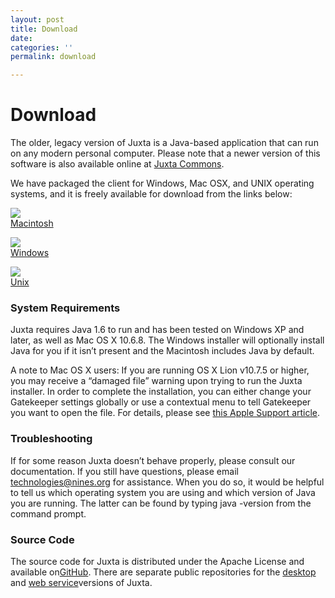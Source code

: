 ```yaml
---
layout: post
title: Download
date: 
categories: ''
permalink: download

---
```

# Download

The older, legacy version of Juxta is a Java-based application that can run on any modern personal computer. Please note that a newer version of this software is also available online at [Juxta Commons](http://www.juxtacommons.org/).

We have packaged the client for Windows, Mac OSX, and UNIX operating systems, and it is freely available for download from the links below:

[![](http://juxta.cristyanc.com/wp-content/uploads/2012/03/icon_mac.gif)  
Macintosh](http://www.juxtasoftware.org/wp-content/software/Juxta_macos_1_7_0.dmg)

[![](http://juxta.cristyanc.com/wp-content/uploads/2012/03/icon_pc.gif)  
Windows](http://juxta.cristyanc.com/wp-content/software/Juxta_windows_1_7_0.exe)

[![](http://juxta.cristyanc.com/wp-content/uploads/2012/03/icon_generic.gif)  
Unix](http://www.juxtasoftware.org/wp-content/software/Juxta_unix_1_7_0.sh)

### System Requirements

Juxta requires Java 1.6 to run and has been tested on Windows XP and later, as well as Mac OS X 10.6.8. The Windows installer will optionally install Java for you if it isn’t present and the Macintosh includes Java by default.

A note to Mac OS X users: If you are running OS X Lion v10.7.5 or higher, you may receive a “damaged file” warning upon trying to run the Juxta installer. In order to complete the installation, you can either change your Gatekeeper settings globally or use a contextual menu to tell Gatekeeper you want to open the file. For details, please see [this Apple Support article](http://support.apple.com/kb/HT5290).

### Troubleshooting

If for some reason Juxta doesn’t behave properly, please consult our documentation. If you still have questions, please email [technologies@nines.org](mailto:technologies@nines.org) for assistance. When you do so, it would be helpful to tell us which operating system you are using and which version of Java you are running. The latter can be found by typing java -version from the command prompt.

### Source Code

The source code for Juxta is distributed under the Apache License and available on[GitHub](https://github.com/). There are separate public repositories for the [desktop](https://github.com/performant-software/juxta-desktop) and [web service](https://github.com/performant-software/juxta-service)versions of Juxta.